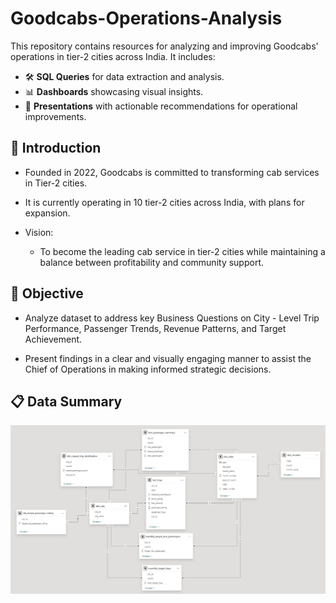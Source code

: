 # Goodcabs-Operations-Analysis

This repository contains resources for analyzing and improving Goodcabs' operations in tier-2 cities across India. It includes:

- 🛠️ **SQL Queries** for data extraction and analysis.
- 📊 **Dashboards** showcasing visual insights.
- 📑 **Presentations** with actionable recommendations for operational improvements.


## 📝 Introduction

* Founded in 2022, Goodcabs is committed to transforming cab services in Tier-2 cities.
* It is currently operating in 10 tier-2 cities across India, with plans for expansion.

* Vision:
    * To become the leading cab service in tier-2 cities while maintaining a balance between profitability and community support.


## 🎯 Objective

* Analyze dataset to address key Business Questions on City - Level Trip Performance, Passenger Trends, Revenue Patterns, and Target Achievement.

* Present findings in a clear and visually engaging manner to assist the Chief of Operations in making informed strategic decisions.

## 📋 Data Summary

![Data Model](https://github.com/Pravesh-Agarwal/Goodcabs-Operations-Analysis/blob/main/Resources/BI%20Dashboard/Images/Data%20Model.png)

